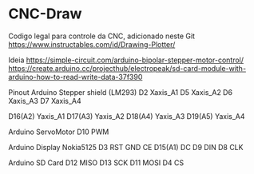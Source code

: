 # CNC-Draw


Codigo legal para controle da CNC, adicionado neste Git
https://www.instructables.com/id/Drawing-Plotter/

Ideia
https://simple-circuit.com/arduino-bipolar-stepper-motor-control/
https://create.arduino.cc/projecthub/electropeak/sd-card-module-with-arduino-how-to-read-write-data-37f390

Pinout
Arduino    Stepper shield (LM293)
  D2              Xaxis_A1
  D5              Xaxis_A2
  D6              Xaxis_A3
  D7              Xaxis_A4
  
  D16(A2)         Yaxis_A1
  D17(A3)         Yaxis_A2
  D18(A4)         Yaxis_A3
  D19(A5)         Yaxis_A4
  
Arduino    ServoMotor
  D10             PWM
  
Arduino    Display Nokia5125
  D3              RST
  GND             CE
  D15(A1)         DC
  D9              DIN
  D8              CLK
  
Arduino    SD Card
  D12             MISO
  D13             SCK
  D11             MOSI
  D4              CS
  
  

